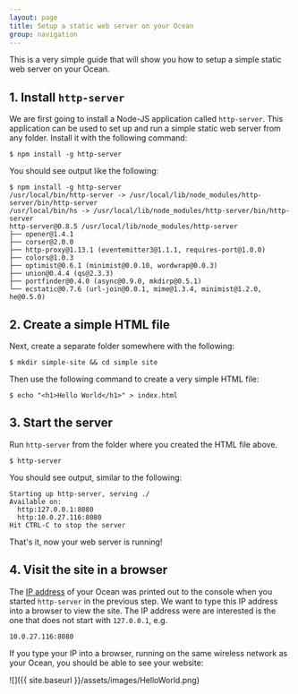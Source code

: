 ```yaml
---
layout: page
title: Setup a static web server on your Ocean
group: navigation
---
```


This is a very simple guide that will show you how to setup a simple static web server on your Ocean.

## 1. Install `http-server`

We are first going to install a Node-JS application called `http-server`.  This application can be used to set up and run a simple static web server from any folder.  Install it with the following command:

```console
$ npm install -g http-server
```

You should see output like the following:

```console
$ npm install -g http-server
/usr/local/bin/http-server -> /usr/local/lib/node_modules/http-server/bin/http-server
/usr/local/bin/hs -> /usr/local/lib/node_modules/http-server/bin/http-server
http-server@0.8.5 /usr/local/lib/node_modules/http-server
├── opener@1.4.1
├── corser@2.0.0
├── http-proxy@1.13.1 (eventemitter3@1.1.1, requires-port@1.0.0)
├── colors@1.0.3
├── optimist@0.6.1 (minimist@0.0.10, wordwrap@0.0.3)
├── union@0.4.4 (qs@2.3.3)
├── portfinder@0.4.0 (async@0.9.0, mkdirp@0.5.1)
└── ecstatic@0.7.6 (url-join@0.0.1, mime@1.3.4, minimist@1.2.0, he@0.5.0)
```

## 2. Create a simple HTML file

Next, create a separate folder somewhere with the following:

```console
$ mkdir simple-site && cd simple site
```

Then use the following command to create a very simple HTML file:

```console
$ echo "<h1>Hello World</h1>" > index.html
```

## 3. Start the server

Run `http-server` from the folder where you created the HTML file above.

```console
$ http-server
```

You should see output, similar to the following:

```console
Starting up http-server, serving ./
Available on:
  http:127.0.0.1:8080
  http:10.0.27.116:8080
Hit CTRL-C to stop the server
```

That's it, now your web server is running!

## 4. Visit the site in a browser

The [IP address](https://en.wikipedia.org/wiki/IP_address) of your Ocean was printed out to the console when you started `http-server` in the previous step.  We want to type this IP address into a browser to view the site.  The IP address were are interested is the one that does not start with `127.0.0.1`, e.g.

```console
10.0.27.116:8080
```

If you type your IP into a browser, running on the same wireless network as your Ocean, you should be able to see your website:

![]({{ site.baseurl }}/assets/images/HelloWorld.png)
